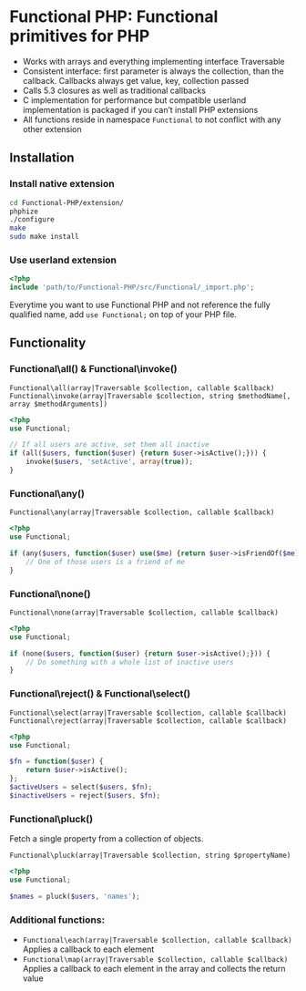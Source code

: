 # Functional PHP: Functional primitives for PHP

  - Works with arrays and everything implementing interface Traversable
  - Consistent interface: first parameter is always the collection, than the callback. Callbacks always get value, key,
    collection passed
  - Calls 5.3 closures as well as traditional callbacks
  - C implementation for performance but compatible userland implementation is packaged if you can’t install PHP
    extensions
  - All functions reside in namespace `Functional` to not conflict with any other extension

## Installation

### Install native extension
```bash
cd Functional-PHP/extension/
phphize
./configure
make
sudo make install
```

### Use userland extension
```php
<?php
include 'path/to/Functional-PHP/src/Functional/_import.php';
```

Everytime you want to use Functional PHP and not reference the fully qualified name, add `use Functional;` on top of
your PHP file.


## Functionality
### Functional\all() & Functional\invoke()

``Functional\all(array|Traversable $collection, callable $callback)``
``Functional\invoke(array|Traversable $collection, string $methodName[, array $methodArguments])``

```php
<?php
use Functional;

// If all users are active, set them all inactive
if (all($users, function($user) {return $user->isActive();})) {
    invoke($users, 'setActive', array(true));
}
```


### Functional\any()

``Functional\any(array|Traversable $collection, callable $callback)``

```php
<?php
use Functional;

if (any($users, function($user) use($me) {return $user->isFriendOf($me);})) {
    // One of those users is a friend of me
}
```


### Functional\none()

``Functional\none(array|Traversable $collection, callable $callback)``

```php
<?php
use Functional;

if (none($users, function($user) {return $user->isActive();})) {
    // Do something with a whole list of inactive users
}
```


### Functional\reject() & Functional\select()

``Functional\select(array|Traversable $collection, callable $callback)``
``Functional\reject(array|Traversable $collection, callable $callback)``

```php
<?php
use Functional;

$fn = function($user) {
    return $user->isActive();
};
$activeUsers = select($users, $fn);
$inactiveUsers = reject($users, $fn);
```


### Functional\pluck()
Fetch a single property from a collection of objects.

``Functional\pluck(array|Traversable $collection, string $propertyName)``

```php
<?php
use Functional;

$names = pluck($users, 'names');
```


### Additional functions:

 - `Functional\each(array|Traversable $collection, callable $callback)`
   Applies a callback to each element
 - `Functional\map(array|Traversable $collection, callable $callback)`
   Applies a callback to each element in the array and collects the return value

